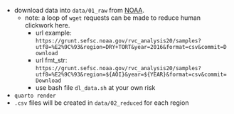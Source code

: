 * download data into `data/01_raw` from [NOAA](https://grunt.sefsc.noaa.gov/rvc_analysis20/samples/index).
  * note: a loop of `wget` requests can be made to reduce human clickwork here.
    * url example: `https://grunt.sefsc.noaa.gov/rvc_analysis20/samples?utf8=%E2%9C%93&region=DRY+TORT&year=2016&format=csv&commit=Download`
    * url fmt_str: `https://grunt.sefsc.noaa.gov/rvc_analysis20/samples?utf8=%E2%9C%93&region=${AOI}&year=${YEAR}&format=csv&commit=Download`
    * use bash file `dl_data.sh` at your own risk
* `quarto render`
* `.csv` files will be created in `data/02_reduced` for each region